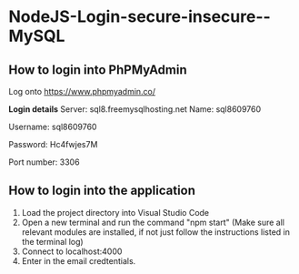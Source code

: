 # NodeJS-Login-secure-insecure--MySQL
## How to login into PhPMyAdmin
Log onto https://www.phpmyadmin.co/

**Login details**
Server: sql8.freemysqlhosting.net
Name: sql8609760

Username: sql8609760

Password: Hc4fwjes7M

Port number: 3306


## How to login into the application
1. Load the project directory into Visual Studio Code
2. Open a new terminal and run the command "npm start" (Make sure all relevant modules are installed, if not just follow the instructions listed in the terminal log)
3. Connect to localhost:4000
4. Enter in the email credtentials.
